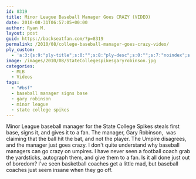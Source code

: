 ```yaml
---
id: 8319
title: Minor League Baseball Manager Goes CRAZY (VIDEO)
date: 2010-08-31T06:57:05+00:00
author: Ryan M.
layout: post
guid: https://backseatfan.com/?p=8319
permalink: /2010/08/college-baseball-manager-goes-crazy-video/
ply_custom:
  - 'a:3:{s:9:"ply-title";s:0:"";s:8:"ply-desc";s:0:"";s:7:"noindex";s:0:"";}'
image: /images/2010/08/StateCollegespikesgaryrobinson.jpg
categories:
  - MLB
  - Videos
tags:
  - "#bsf"
  - baseball manager signs base
  - gary robinson
  - minor league
  - state college spikes
---
```


<div class="entry">
  <p>
  </p>

  <p>
    Minor League baseball manager for the State College Spikes steals first base, signs it, and gives it to a fan. The manager, Gary Robinson,  was claiming that the ball hit the bat, and not the player. The Umpire disagrees, and the manager just goes crazy. I don't quite understand why baseball managers can go crazy on umpires. I have never seen a football coach grab the yardsticks, autograph them, and give them to a fan. Is it all done just out of boredom? I've seen basketball coaches get a little mad, but baseball coaches just seem insane when they go off.
  </p>
</div>
